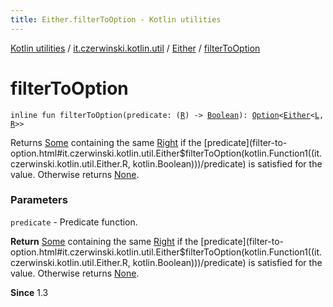 ```yaml
---
title: Either.filterToOption - Kotlin utilities
---
```


[Kotlin utilities](../../index.html) / [it.czerwinski.kotlin.util](../index.html) / [Either](index.html) / [filterToOption](./filter-to-option.html)

# filterToOption

`inline fun filterToOption(predicate: (`[`R`](index.html#R)`) -> `[`Boolean`](https://kotlinlang.org/api/latest/jvm/stdlib/kotlin/-boolean/index.html)`): `[`Option`](../-option/index.html)`<`[`Either`](index.html)`<`[`L`](index.html#L)`, `[`R`](index.html#R)`>>`

Returns [Some](../-some/index.html) containing the same [Right](../-right/index.html) if the [predicate](filter-to-option.html#it.czerwinski.kotlin.util.Either$filterToOption(kotlin.Function1((it.czerwinski.kotlin.util.Either.R, kotlin.Boolean)))/predicate) is satisfied for the value.
Otherwise returns [None](../-none/index.html).

### Parameters

`predicate` - Predicate function.

**Return**
[Some](../-some/index.html) containing the same [Right](../-right/index.html) if the [predicate](filter-to-option.html#it.czerwinski.kotlin.util.Either$filterToOption(kotlin.Function1((it.czerwinski.kotlin.util.Either.R, kotlin.Boolean)))/predicate) is satisfied for the value.
Otherwise returns [None](../-none/index.html).

**Since**
1.3


